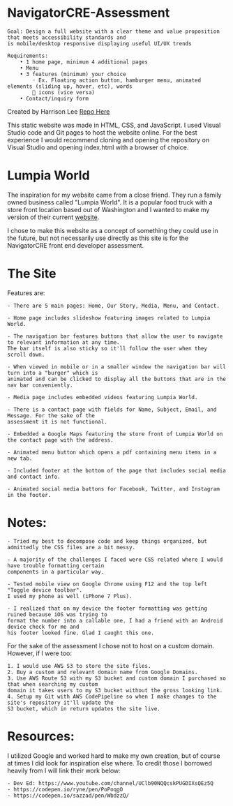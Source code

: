 # NavigatorCRE-Assessment

    Goal: Design a full website with a clear theme and value proposition that meets accessibility standards and
    is mobile/desktop responsive displaying useful UI/UX trends  

    Requirements:
        • 1 home page, minimum 4 additional pages
        • Menu
        • 3 features (minimum) your choice
            ◦ Ex. Floating action button, hamburger menu, animated elements (sliding up, hover, etc), words
             icons (vice versa)
        • Contact/inquiry form

Created by Harrison Lee
[Repo Here](https://github.com/laharrari/NavigatorCRE-Assessment)

This static website was made in HTML, CSS, and JavaScript. I used Visual Studio code and Git pages to host the
website online. For the best experience I would recommend cloning and opening the repository on Visual Studio and
opening index.html with a browser of choice.

# Lumpia World

The inspiration for my website came from a close friend. They run a family owned business called "Lumpia World".
It is a popular food truck with a store front location based out of Washington and I wanted to make my version
of their current [website](https://www.lumpiaworld.com/).

I chose to make this website as a concept of something they could use in the future, but not necessarily use
directly as this site is for the NavigatorCRE front end developer assessment.

# The Site

Features are:

    - There are 5 main pages: Home, Our Story, Media, Menu, and Contact.

    - Home page includes slideshow featuring images related to Lumpia World.

    - The navigation bar features buttons that allow the user to navigate to relevant information at any time.
    The bar itself is also sticky so it'll follow the user when they scroll down.

    - When viewed in mobile or in a smaller window the navigation bar will turn into a "burger" which is
    animated and can be clicked to display all the buttons that are in the nav bar conveniently.

    - Media page includes embedded videos featuring Lumpia World.

    - There is a contact page with fields for Name, Subject, Email, and Message. For the sake of the
    assessment it is not functional.

    - Embedded a Google Maps featuring the store front of Lumpia World on the contact page with the address.

    - Animated menu button which opens a pdf containing menu items in a new tab.

    - Included footer at the bottom of the page that includes social media and contact info.

    - Animated social media buttons for Facebook, Twitter, and Instagram in the footer.

# Notes:

    - Tried my best to decompose code and keep things organized, but admittedly the CSS files are a bit messy.

    - A majority of the challenges I faced were CSS related where I would have trouble formatting certain
    components in a particular way.

    - Tested mobile view on Google Chrome using F12 and the top left "Toggle device toolbar".
    I used my phone as well (iPhone 7 Plus).

    - I realized that on my device the footer formatting was getting ruined because iOS was trying to
    format the number into a callable one. I had a friend with an Android device check for me and
    his footer looked fine. Glad I caught this one.

For the sake of the assessment I chose not to host on a custom domain. However, if I were too:

    1. I would use AWS S3 to store the site files.
    2. Buy a custom and relevant domain name from Google Domains.
    3. Use AWS Route 53 with my S3 bucket and custom domain I purchased so that when searching my custom
    domain it takes users to my S3 bucket without the gross looking link.
    4. Setup my Git with AWS CodePipeline so when I make changes to the site's repository it'll update the
    S3 bucket, which in return updates the site live.

# Resources:

I utilized Google and worked hard to make my own creation, but of course at times I did look for inspiration else where.
To credit those I borrowed heavily from I will link their work below:

    - Dev Ed: https://www.youtube.com/channel/UClb90NQQcskPUGDIXsQEz5Q
    - https://codepen.io/ryne/pen/PoPoqgO
    - https://codepen.io/sazzad/pen/WbdzzQ/
